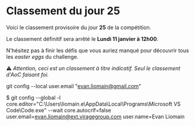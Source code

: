 # Classement du jour 25

Voici le classement provisoire du jour **25** de la compétition.

Le classement définitif sera arrêté le **Lundi 11 janvier à 12h00**.

N'hésitez pas à finir les défis que vous auriez manqué pour découvrir tous les _easter eggs_ du challenge.

⚠️ _Attention, ceci est un classement à titre indicatif. Seul le classement d'AoC faisant foi._

git config --local user.email "evan.liomain@gmail.com"



$ git config --global -l
core.editor="C:\Users\liomain.e\AppData\Local\Programs\Microsoft VS Code\Code.exe" --wait
core.autocrlf=false
user.email=evan.liomain@ext.viragegroup.com
user.name=Evan Liomain